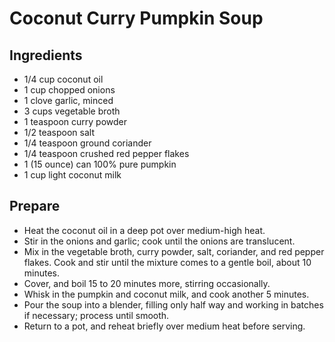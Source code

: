 # Coconut Curry Pumpkin Soup

## Ingredients 
- 1/4 cup coconut oil
- 1 cup chopped onions
- 1 clove garlic, minced
- 3 cups vegetable broth
- 1 teaspoon curry powder
- 1/2 teaspoon salt
- 1/4 teaspoon ground coriander
- 1/4 teaspoon crushed red pepper flakes
- 1 (15 ounce) can 100% pure pumpkin
- 1 cup light coconut milk 

## Prepare
- Heat the coconut oil in a deep pot over medium-high heat. 
- Stir in the onions and garlic; cook until the onions are translucent. 
- Mix in the vegetable broth, curry powder, salt, coriander, and red pepper flakes. 
  Cook and stir until the mixture comes to a gentle boil, about 10 minutes.
- Cover, and boil 15 to 20 minutes more, stirring occasionally.
- Whisk in the pumpkin and coconut milk, and cook another 5 minutes.
- Pour the soup into a blender, filling only half way and working in batches if necessary; process until smooth. 
- Return to a pot, and reheat briefly over medium heat before serving.
